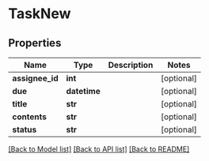# TaskNew

## Properties
Name | Type | Description | Notes
------------ | ------------- | ------------- | -------------
**assignee_id** | **int** |  | [optional] 
**due** | **datetime** |  | [optional] 
**title** | **str** |  | [optional] 
**contents** | **str** |  | [optional] 
**status** | **str** |  | [optional] 

[[Back to Model list]](../README.md#documentation-for-models) [[Back to API list]](../README.md#documentation-for-api-endpoints) [[Back to README]](../README.md)


